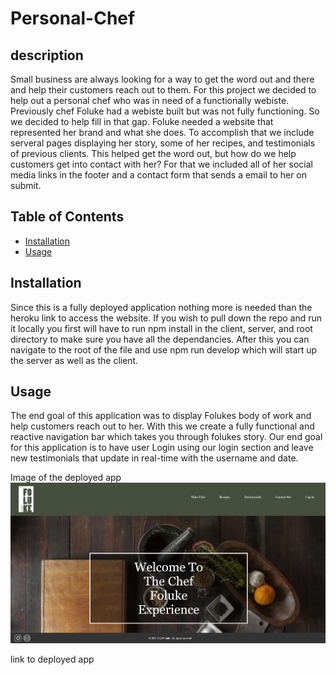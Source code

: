 # Personal-Chef

## description

Small business are always looking for a way to get the word out and there and help their customers reach out to them. For this project we decided to help
out a personal chef who was in need of a functionally webiste. Previously chef Foluke had a webiste built but was not fully functioning. So we decided to 
help fill in that gap. 
Foluke needed a website that represented her brand and what she does. To accomplish that we include serveral pages displaying her story, some of her recipes, and testimonials 
of previous clients. This helped get the word out, but how do we help customers get into contact with her? For that we included all of her social media links in the footer and 
a contact form that sends a email to her on submit.


## Table of Contents

* [Installation](#installation)
* [Usage](#usage)

## Installation
Since this is a fully deployed application nothing more is needed than the heroku link to access the website. If you wish to pull down the repo and run it locally
you first will have to run npm install in the client, server, and root directory to make sure you have all the dependancies. After this you can navigate to the root
of the file and use npm run develop which will start up the server as well as the client.

## Usage

The end goal of this application was to display Folukes body of work and help customers reach out to her. With this we create a fully functional and reactive navigation bar 
which takes you through folukes story. 
Our end goal for this application is to have user Login using our login section and leave new testimonials that update in real-time with the username and date.

Image of the deployed app ![Screenshot](./client/src/components/images/readme.png)

link to deployed app 
